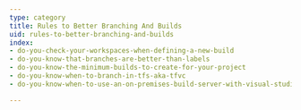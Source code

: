```yaml
---
type: category
title: Rules to Better Branching And Builds
uid: rules-to-better-branching-and-builds
index:
- do-you-check-your-workspaces-when-defining-a-new-build
- do-you-know-that-branches-are-better-than-labels
- do-you-know-the-minimum-builds-to-create-for-your-project
- do-you-know-when-to-branch-in-tfs-aka-tfvc
- do-you-know-when-to-use-an-on-premises-build-server-with-visual-studio-online

---
```




